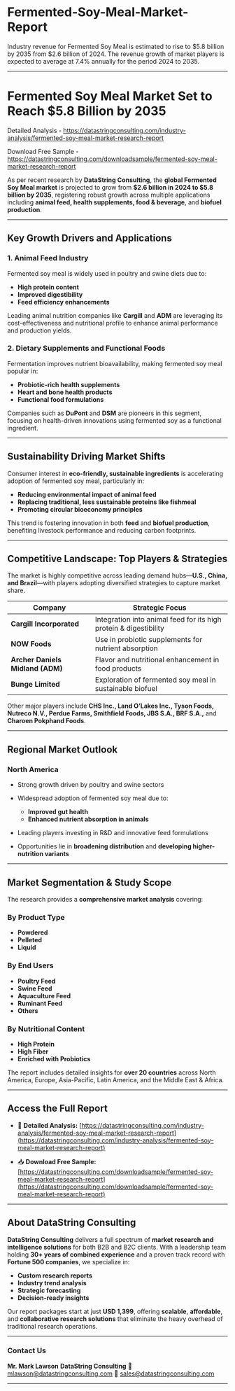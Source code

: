 # Fermented-Soy-Meal-Market-Report

Industry revenue for Fermented Soy Meal is estimated to rise to $5.8 billion by 2035 from $2.6 billion of 2024. The revenue growth of market players is expected to average at 7.4% annually for the period 2024 to 2035.

---

# Fermented Soy Meal Market Set to Reach \$5.8 Billion by 2035

Detailed Analysis - https://datastringconsulting.com/industry-analysis/fermented-soy-meal-market-research-report

Download Free Sample - https://datastringconsulting.com/downloadsample/fermented-soy-meal-market-research-report

As per recent research by **DataString Consulting**, the **global Fermented Soy Meal market** is projected to grow from **\$2.6 billion in 2024 to \$5.8 billion by 2035**, registering robust growth across multiple applications including **animal feed, health supplements, food & beverage**, and **biofuel production**.

---

## Key Growth Drivers and Applications

### 1. **Animal Feed Industry**

Fermented soy meal is widely used in poultry and swine diets due to:

* **High protein content**
* **Improved digestibility**
* **Feed efficiency enhancements**

Leading animal nutrition companies like **Cargill** and **ADM** are leveraging its cost-effectiveness and nutritional profile to enhance animal performance and production yields.

### 2. **Dietary Supplements and Functional Foods**

Fermentation improves nutrient bioavailability, making fermented soy meal popular in:

* **Probiotic-rich health supplements**
* **Heart and bone health products**
* **Functional food formulations**

Companies such as **DuPont** and **DSM** are pioneers in this segment, focusing on health-driven innovations using fermented soy as a functional ingredient.

---

## Sustainability Driving Market Shifts

Consumer interest in **eco-friendly, sustainable ingredients** is accelerating adoption of fermented soy meal, particularly in:

* **Reducing environmental impact of animal feed**
* **Replacing traditional, less sustainable proteins like fishmeal**
* **Promoting circular bioeconomy principles**

This trend is fostering innovation in both **feed** and **biofuel production**, benefiting livestock performance and reducing carbon footprints.

---

## Competitive Landscape: Top Players & Strategies

The market is highly competitive across leading demand hubs—**U.S., China, and Brazil**—with players adopting diversified strategies to capture market share.

| **Company**                      | **Strategic Focus**                                               |
| -------------------------------- | ----------------------------------------------------------------- |
| **Cargill Incorporated**         | Integration into animal feed for its high protein & digestibility |
| **NOW Foods**                    | Use in probiotic supplements for nutrient absorption              |
| **Archer Daniels Midland (ADM)** | Flavor and nutritional enhancement in food products               |
| **Bunge Limited**                | Exploration of fermented soy meal in sustainable biofuel          |

Other major players include **CHS Inc., Land O’Lakes Inc., Tyson Foods, Nutreco N.V., Perdue Farms, Smithfield Foods, JBS S.A., BRF S.A.,** and **Charoen Pokphand Foods**.

---

## Regional Market Outlook

### **North America**

* Strong growth driven by poultry and swine sectors
* Widespread adoption of fermented soy meal due to:

  * **Improved gut health**
  * **Enhanced nutrient absorption in animals**
* Leading players investing in R\&D and innovative feed formulations
* Opportunities lie in **broadening distribution** and **developing higher-nutrition variants**

---

## Market Segmentation & Study Scope

The research provides a **comprehensive market analysis** covering:

### By Product Type

* **Powdered**
* **Pelleted**
* **Liquid**

### By End Users

* **Poultry Feed**
* **Swine Feed**
* **Aquaculture Feed**
* **Ruminant Feed**
* **Others**

### By Nutritional Content

* **High Protein**
* **High Fiber**
* **Enriched with Probiotics**

The report includes detailed insights for **over 20 countries** across North America, Europe, Asia-Pacific, Latin America, and the Middle East & Africa.

---

## Access the Full Report

* 📘 **Detailed Analysis:**
  [https://datastringconsulting.com/industry-analysis/fermented-soy-meal-market-research-report](https://datastringconsulting.com/industry-analysis/fermented-soy-meal-market-research-report)

* 📥 **Download Free Sample:**
  [https://datastringconsulting.com/downloadsample/fermented-soy-meal-market-research-report](https://datastringconsulting.com/downloadsample/fermented-soy-meal-market-research-report)

---

## About DataString Consulting

**DataString Consulting** delivers a full spectrum of **market research and intelligence solutions** for both B2B and B2C clients. With a leadership team holding **30+ years of combined experience** and a proven track record with **Fortune 500 companies**, we specialize in:

* **Custom research reports**
* **Industry trend analysis**
* **Strategic forecasting**
* **Decision-ready insights**

Our report packages start at just **USD 1,399**, offering **scalable**, **affordable**, and **collaborative research solutions** that eliminate the heavy overhead of traditional research operations.

---

### Contact Us

**Mr. Mark Lawson**
**DataString Consulting**
📧 [mlawson@datastringconsulting.com](mailto:mlawson@datastringconsulting.com)
📧 [sales@datastringconsulting.com](mailto:sales@datastringconsulting.com)

---

